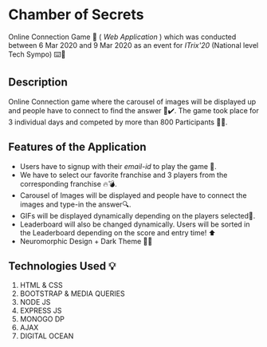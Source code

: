 # Chamber of Secrets

Online Connection Game :space_invader: ( *Web Application* ) which was conducted between 6 Mar 2020 and 9 Mar 2020 as an event for *ITrix'20* (National level Tech Sympo) :keyboard::tada:

## Description
Online Connection game where the carousel of images will be displayed up and people have to connect to find the answer :100::heavy_check_mark:. The game took place for 3 individual days and competed by more than 800 Participants :busts_in_silhouette::fireworks:.

## Features of the Application
* Users have to signup with their *email-id* to play the game :e-mail:.
* We have to select our favorite franchise and 3 players from the corresponding franchise :fire::bomb:.
* Carousel of Images will be displayed and people have to connect the images and type-in the answer:mag:.
* GIFs will be displayed dynamically depending on the players selected:scroll:.
* Leaderboard will also be changed dynamically. Users will be sorted in the Leaderboard depending on the score and entry time! :arrow_up:
* Neuromorphic Design + Dark Theme :black_heart::100:

## Technologies Used :bulb:
1. HTML & CSS
2. BOOTSTRAP & MEDIA QUERIES
3. NODE JS
4. EXPRESS JS
5. MONOGO DP
6. AJAX
7. DIGITAL OCEAN


